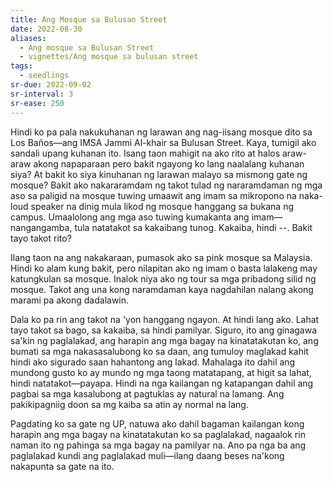 ```yaml
---
title: Ang Mosque sa Bulusan Street
date: 2022-08-30
aliases:
  - Ang mosque sa Bulusan Street
  - vignettes/Ang mosque sa bulusan street
tags:
  - seedlings
sr-due: 2022-09-02
sr-interval: 3
sr-ease: 250
---
```

Hindi ko pa pala nakukuhanan ng larawan ang nag-iisang mosque dito sa Los Baños—ang IMSA Jammi Al-khair sa Bulusan Street. Kaya, tumigil ako sandali upang kuhanan ito. Isang taon mahigit na ako rito at halos araw-araw akong napaparaan pero bakit ngayong ko lang naalalang kuhanan siya? At bakit ko siya kinuhanan ng larawan malayo sa mismong gate ng mosque? Bakit ako nakararamdam ng takot tulad ng nararamdaman ng mga aso sa paligid na mosque tuwing umaawit ang imam sa mikropono na naka-loud speaker na dinig mula likod ng mosque hanggang sa bukana ng campus. Umaalolong ang mga aso tuwing kumakanta ang imam—nangangamba, tula natatakot sa kakaibang tunog. Kakaiba, hindi --. Bakit tayo takot rito?

Ilang taon na ang nakakaraan, pumasok ako sa pink mosque sa Malaysia. Hindi ko alam kung bakit, pero nilapitan ako ng imam o basta lalakeng may katungkulan sa mosque. Inalok niya ako ng tour sa mga pribadong silid ng mosque. Takot ang una kong naramdaman kaya nagdahilan nalang akong marami pa akong dadalawin.

Dala ko pa rin ang takot na 'yon hanggang ngayon. At hindi lang ako. Lahat tayo takot sa bago, sa kakaiba, sa hindi pamilyar. Siguro, ito ang ginagawa sa'kin ng paglalakad, ang harapin ang mga bagay na kinatatakutan ko, ang bumati sa mga nakasasalubong ko sa daan, ang tumuloy maglakad kahit hindi ako sigurado saan hahantong ang lakad. Mahalaga ito dahil ang mundong gusto ko ay mundo ng mga taong matatapang, at higit sa lahat, hindi natatakot—payapa. Hindi na nga kailangan ng katapangan dahil ang pagbai sa mga kasalubong at pagtuklas ay natural na lamang. Ang pakikipagniig doon sa mg kaiba sa atin ay normal na lang.

Pagdating ko sa gate ng UP, natuwa ako dahil bagaman kailangan kong harapin ang mga bagay na kinatatakutan ko sa paglalakad, nagaalok rin naman ito ng pahinga sa mga bagay na pamilyar na. Ano pa nga ba ang paglalakad kundi ang paglalakad muli—ilang daang beses na'kong nakapunta sa gate na ito.